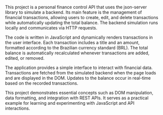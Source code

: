 This project is a personal finance control API that uses the json-server library to simulate a backend. Its main feature is the management of financial transactions, allowing users to create, edit, and delete transactions while automatically updating the total balance. The backend simulation runs locally and communicates via HTTP requests.

The code is written in JavaScript and dynamically renders transactions in the user interface. Each transaction includes a title and an amount, formatted according to the Brazilian currency standard (BRL). The total balance is automatically recalculated whenever transactions are added, edited, or removed.

The application provides a simple interface to interact with financial data. Transactions are fetched from the simulated backend when the page loads and are displayed in the DOM. Updates to the balance occur in real-time based on the recorded transactions.

This project demonstrates essential concepts such as DOM manipulation, data formatting, and integration with REST APIs. It serves as a practical example for learning and experimenting with JavaScript and API interactions.

